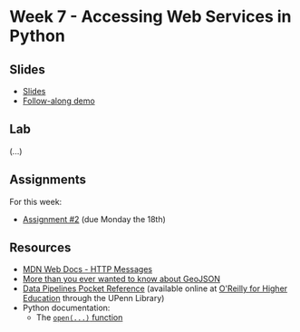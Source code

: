 # Week 7 - Accessing Web Services in Python

## Slides
* [Slides](https://docs.google.com/presentation/d/1nFjt3fZzVUOogosReuLM47mQ5QMdtlbXTLkjA1ShdkE/edit?usp=sharing)
* [Follow-along demo](download_data/)

## Lab

(...)

## Assignments

For this week:
* [Assignment #2](https://github.com/musa-509-fall-2021/assignment-02-postgis-analytics) (due Monday the 18th)

## Resources
* [MDN Web Docs - HTTP Messages](https://developer.mozilla.org/en-US/docs/Web/HTTP/Messages)
* [More than you ever wanted to know about GeoJSON](https://macwright.com/2015/03/23/geojson-second-bite.html)
* [Data Pipelines Pocket Reference](https://www.oreilly.com/library/view/data-pipelines-pocket/9781492087823/) (available online at [O'Reilly for Higher Education](http://pwp.library.upenn.edu.proxy.library.upenn.edu/loggedin/pwp/pw-oreilly.html) through the UPenn Library)
* Python documentation:
  * The [`open(...)` function](https://docs.python.org/3/library/functions.html#open)

